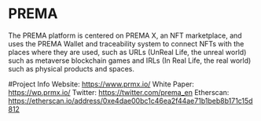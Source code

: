 # PREMA
The PREMA platform is centered on PREMA X, an NFT marketplace, and uses the PREMA Wallet and traceability system to connect NFTs with the places where they are used, such as URLs (UnReal Life, the unreal world) such as metaverse blockchain games and IRLs (In Real Life, the real world) such as physical products and spaces.


#Project Info
Website: https://www.prmx.io/
White Paper: https://wp.prmx.io/
Twitter: https://twitter.com/prema_en
Etherscan: https://etherscan.io/address/0xe4dae00bc1c46ea2f44ae71b1beb8b171c15d812

